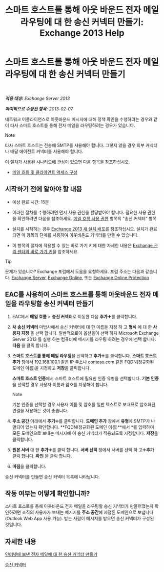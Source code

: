 ﻿---
title: '스마트 호스트를 통해 아웃 바운드 전자 메일 라우팅에 대 한 송신 커넥터 만들기: Exchange 2013 Help'
TOCTitle: 스마트 호스트를 통해 아웃 바운드 전자 메일 라우팅에 대 한 송신 커넥터 만들기
ms:assetid: 4a9ef08e-bd62-4c6b-8790-d24fb0f8f24b
ms:mtpsurl: https://technet.microsoft.com/ko-kr/library/JJ673059(v=EXCHG.150)
ms:contentKeyID: 50483046
ms.date: 05/22/2018
mtps_version: v=EXCHG.150
ms.translationtype: MT
---

# 스마트 호스트를 통해 아웃 바운드 전자 메일 라우팅에 대 한 송신 커넥터 만들기

 

_**적용 대상:** Exchange Server 2013_

_**마지막으로 수정된 항목:** 2013-02-07_

네트워크 어플라이언스로 아웃바운드 메시지에 대해 정책 확인을 수행하려는 경우와 같이 타사 스마트 호스트를 통해 전자 메일을 라우팅하려는 경우가 있습니다.


> [!NOTE]
> 타사 스마트 호스트는 전송에 SMTP를 사용해야 합니다. 그렇지 않을 경우 외부 커넥터나 배달 에이전트 커넥터를 사용해야 합니다.



이 절차가 사용된 시나리오에 관심이 있으면 다음 항목을 참조하십시오.

  - [메일 흐름 및 클라이언트 액세스 구성](configure-mail-flow-and-client-access-exchange-2013-help.md)

## 시작하기 전에 알아야 할 내용

  - 예상 완료 시간: 15분

  - 이러한 절차를 수행하려면 먼저 사용 권한을 할당받아야 합니다. 필요한 사용 권한을 확인하려면 다음을 참조하세요. [메일 흐름 사용 권한](mail-flow-permissions-exchange-2013-help.md) 항목의 "송신 커넥터" 항목

  - 설치를 시작하는 경우 [Exchange 2013 새 설치 배포](deploy-a-new-installation-of-exchange-2013-exchange-2013-help.md)를 참조하십시오. 설치가 완료되면 이 항목의 단계를 사용하여 아웃바운드 커넥터를 만들 수 있습니다.

  - 이 항목의 절차에 적용할 수 있는 바로 가기 키에 대한 자세한 내용은 [Exchange 관리 센터의 바로 가기 키](keyboard-shortcuts-in-the-exchange-admin-center-exchange-online-protection-help.md)을 참조하세요.


> [!TIP]
> 문제가 있습니까? Exchange 포럼에서 도움을 요청하세요. 포럼 주소는 다음과 같습니다. <A href="https://go.microsoft.com/fwlink/p/?linkid=60612">Exchange Server</A>, <A href="https://go.microsoft.com/fwlink/p/?linkid=267542">Exchange Online</A>, 또는 <A href="https://go.microsoft.com/fwlink/p/?linkid=285351">Exchange Online Protection</A>



## EAC를 사용하여 스마트 호스트를 통해 아웃바운드 전자 메일을 라우팅할 송신 커넥터 만들기

1.  EAC에서 **메일 흐름** \> **송신 커넥터**로 이동한 다음 **추가**![아이콘 추가](images/JJ218640.c1e75329-d6d7-4073-a27d-498590bbb558(EXCHG.150).gif "아이콘 추가")를 클릭합니다.

2.  **새 송신 커넥터** 마법사에서 송신 커넥터에 대 한 이름을 지정 하 고 **형식** 에 대 한 **사용자 지정** 을 선택 합니다. 일반적으로이 옵션을이 선택 하지 Microsoft Exchange Server 2013 를 실행 하는 컴퓨터에 메시지를 라우팅 하려는 경우에 선택 합니다. **다음** 을 클릭 합니다.

3.  **스마트 호스트를 통해 메일 라우팅**을 선택하고 **추가**![아이콘 추가](images/JJ218640.c1e75329-d6d7-4073-a27d-498590bbb558(EXCHG.150).gif "아이콘 추가")를 클릭합니다. **스마트 호스트 추가** 창에서 192.168.100.1 같은 IP 주소나 contoso.com 같은 FQDN(정규화된 도메인 이름)을 지정하고 **저장**을 클릭합니다.
    
    **스마트 호스트 인증**에서 스마트 호스트에 필요한 인증 유형을 선택합니다. **기본 인증**을 선택할 경우 사용자 이름과 암호를 지정해야 합니다.
    

    > [!NOTE]
    > 기본 인증을 선택할 경우 사용자 이름 및 암호를 일반 텍스트로 보내므로 암호화된 연결을 사용하는 것이 좋습니다.



4.  **주소 공간** 아래에서 **추가**![아이콘 추가](images/JJ218640.c1e75329-d6d7-4073-a27d-498590bbb558(EXCHG.150).gif "아이콘 추가")를 클릭합니다. **도메인 추가** 창에서 **유형**에 SMTP가 나열되어 있는지 확인합니다. **FQDN(정규화된 도메인 이름)**에서 \*를 입력하여 모든 도메인으로 보내는 메시지에 이 송신 커넥터가 적용되도록 지정합니다. **저장**을 클릭합니다.

5.  **원본 서버** 대 한 **추가**![아이콘 추가](images/JJ218640.c1e75329-d6d7-4073-a27d-498590bbb558(EXCHG.150).gif "아이콘 추가")를 클릭 합니다. **서버 선택** 창에서 서버를 선택 하 고![아이콘 추가](images/JJ218640.c1e75329-d6d7-4073-a27d-498590bbb558(EXCHG.150).gif "아이콘 추가")**추가** 클릭 합니다. **확인** 을 클릭 합니다.

6.  **마침**을 클릭합니다.

송신 커넥터를 만들면 송신 커넥터 목록에 나타납니다.

## 작동 여부는 어떻게 확인합니까?

스마트 호스트를 통해 아웃바운드 전자 메일을 라우팅할 송신 커넥터가 만들어졌는지 확인하려면 조직의 사용자가 보내는 메시지를 **주소 공간**에 지정된 도메인으로 보냅니다(Outlook Web App 사용 가능). 받는 사람이 메시지를 받으면 송신 커넥터가 구성된 것입니다.

## 자세한 내용

[인터넷에 보낸 전자 메일에 대 한 송신 커넥터 만들기](create-a-send-connector-for-email-sent-to-the-internet-exchange-2013-help.md)

[송신 커넥터](send-connectors-exchange-2013-help.md)

